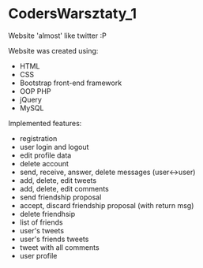 # CodersWarsztaty_1

Website 'almost' like twitter :P

Website was created using:

- HTML
- CSS
- Bootstrap front-end framework
- OOP PHP
- jQuery
- MySQL


Implemented features:
- registration
- user login and logout
- edit profile data
- delete account
- send, receive, answer, delete messages (user<->user)
- add, delete, edit tweets
- add, delete, edit comments
- send friendship proposal
- accept, discard friendship proposal (with return msg)
- delete friendhsip
- list of friends
- user's tweets
- user's friends tweets
- tweet with all comments
- user profile

